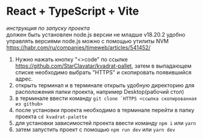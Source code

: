 # React + TypeScript + Vite
*инструкция по запуску проекта* <br/>
должен быть установлен node.js версии не младше v18.20.2
удобно управлять версиями node.js можно с помощью утилиты NVM https://habr.com/ru/companies/timeweb/articles/541452/

1. Нужно нажать кнопку "<>code" по ссылке https://github.com/StarClavatar/kvadrat-pallet, затем в выпадающем списке необходимо выбрать "HTTPS" и скопировать появившийся адрес.
2. открыть терминал и в терминале открыть удобную директорию для расположения папки проекта, например Desktop(рабочий стол)
3. в терминале ввести команду ```git clone `HTTPS <ссылка скопированная из github>```
4. после установки проекта необходимо в терминале перейти в папку проекта ```cd kvadrat-palette```
5. для установки зависимостей проекта ввести команду ```npm i``` или ```yarn```
6. затем запустить проект с помощью ```npm run dev``` или ```yarn dev```
